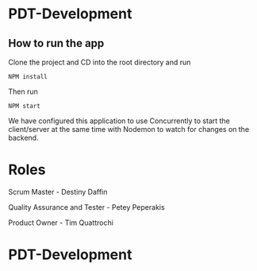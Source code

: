 # PDT-Development

## How to run the app

Clone the project and CD into the root directory and run

`NPM install`

Then run

`NPM start`

We have configured this application to use Concurrently to start the client/server at the same time
with Nodemon to watch for changes on the backend.

# Roles

Scrum Master - Destiny Daffin

Quality Assurance and Tester - Petey Peperakis

Product Owner - Tim Quattrochi

# PDT-Development
